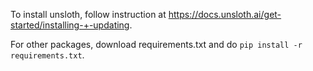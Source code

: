 To install unsloth, follow instruction at https://docs.unsloth.ai/get-started/installing-+-updating. 

For other packages, download requirements.txt and do `pip install -r requirements.txt`.
